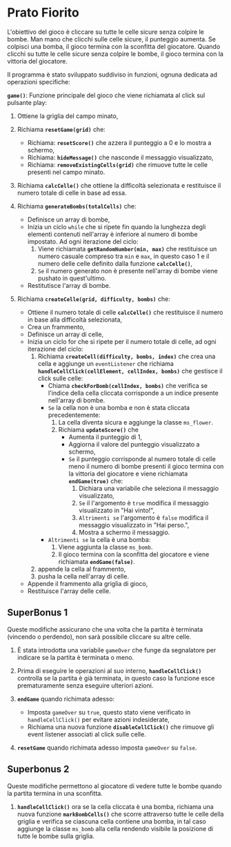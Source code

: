 # Prato Fiorito

L'obiettivo del gioco è cliccare su tutte le celle sicure senza colpire le bombe. Man mano che clicchi sulle celle sicure, il punteggio aumenta. Se colpisci una bomba, il gioco termina con la sconfitta del giocatore. Quando clicchi su tutte le celle sicure senza colpire le bombe, il gioco termina con la vittoria del giocatore.

Il programma è stato sviluppato suddiviso in funzioni, ognuna dedicata ad operazioni specifiche:

**`game()`**: Funzione principale del gioco che viene richiamata al click sul pulsante play:
1. Ottiene la griglia del campo minato,

2. Richiama **`resetGame(grid)`** che:
    - Richiama: **`resetScore()`** che azzera il punteggio a 0 e lo mostra a schermo,
    - Richiama: **`hideMessage()`** che nasconde il messaggio visualizzato,
    - Richiama: **`removeExistingCells(grid)`** che rimuove tutte le celle presenti nel campo minato. 

3. Richiama **`calcCelle()`** che ottiene la difficoltà selezionata e restituisce il numero totale di celle in base ad essa.

4. Richiama **`generateBombs(totalCells)`** che: 
    - Definisce un array di bombe,
    - Inizia un ciclo `while` che si ripete fin quando la lunghezza degli elementi contenuti nell'array è inferiore al numero di bombe impostato. Ad ogni iterazione del ciclo:
        1. Viene richiamata **`getRandomNumber(min, max)`** che restituisce un numero casuale compreso tra `min` e `max`, in questo caso 1 e il numero delle celle definito dalla funzione **`calcCelle()`**,
        2. `Se` il numero generato non è presente nell'array di bombe viene pushato in quest'ultimo.
    - Restitutisce l'array di bombe.

5. Richiama **`createCelle(grid, difficulty, bombs)`** che:
    - Ottiene il numero totale di celle **`calcCelle()`** che restituisce il numero in base alla difficoltà selezionata,
    - Crea un frammento,
    - Definisce un array di celle,
    - Inizia un ciclo for che si ripete per il numero totale di celle, ad ogni iterazione del ciclo:
        1. Richiama **`createCell(difficulty, bombs, index)`** che crea una cella e aggiunge un `eventListener` che richiama **`handleCellClick(cellElement, cellIndex, bombs)`** che gestisce il click sulle celle:
            - Chiama **`checkForBomb(cellIndex, bombs)`** che verifica se l'indice della cella cliccata corrisponde a un indice presente nell'array di bombe.
            - `Se` la cella non è una bomba e non è stata cliccata precedentemente:
                1. La cella diventa sicura e aggiunge la classe `ms_flower`.
                2. Richiama **`updateScore()`** che
                    - Aumenta il punteggio di 1,
                    - Aggiorna il valore del punteggio visualizzato a schermo,
                    - `Se` il punteggio corrisponde al numero totale di celle meno il numero di bombe presenti il gioco termina con la vittoria del giocatore e viene richiamata **`endGame(true)`** che:
                        1. Dichiara una variabile che seleziona il messaggio visualizzato,
                        2. `Se` il l'argomento è `true` modifica il messaggio visualizzato in "Hai vinto!",
                        3. `Altrimenti se` l'argomento è `false` modifica il messaggio visualizzato in "Hai perso.",
                        4. Mostra a schermo il messaggio.
            - `Altrimenti se` la cella è una bomba:
                1. Viene aggiunta la classe `ms_bomb`.
                2. Il gioco termina con la sconfitta del giocatore e viene richiamata **`endGame(false)`**.
        2. appende la cella al frammento,
        3. pusha la cella nell'array di celle.
    - Appende il frammento alla griglia di gioco,
    - Restituisce l'array delle celle.


## SuperBonus 1

Queste modifiche assicurano che una volta che la partita è terminata (vincendo o perdendo), non sarà possibile cliccare su altre celle.

1. È stata introdotta una variabile `gameOver` che funge da segnalatore per indicare se la partita è terminata o meno.

2. Prima di eseguire le operazioni al suo interno, **`handleCellClick()`** controlla se la partita è già terminata, in questo caso la funzione esce prematuramente senza eseguire ulteriori azioni.

5. **`endGame`** quando richimata adesso:
    - Imposta `gameOver` su `true`, questo stato viene verificato in `handleCellClick()` per evitare azioni indesiderate,
    - Richiama una nuova funzione **`disableCellClick()`** che rimuove gli event listener associati al click sulle celle.

4. **`resetGame`** quando richimata adesso imposta `gameOver` su `false`.

## Superbonus 2

Queste modifiche permettono al giocatore di vedere tutte le bombe quando la partita termina in una sconfitta.

1.  **`handleCellClick()`** ora se la cella cliccata è una bomba, richiama una nuova funzione **`markBombCells()`** che scorre attraverso tutte le celle della griglia e verifica se ciascuna cella contiene una bomba, in tal caso aggiunge la classe `ms_bomb` alla cella rendendo visibile la posizione di tutte le bombe sulla griglia.